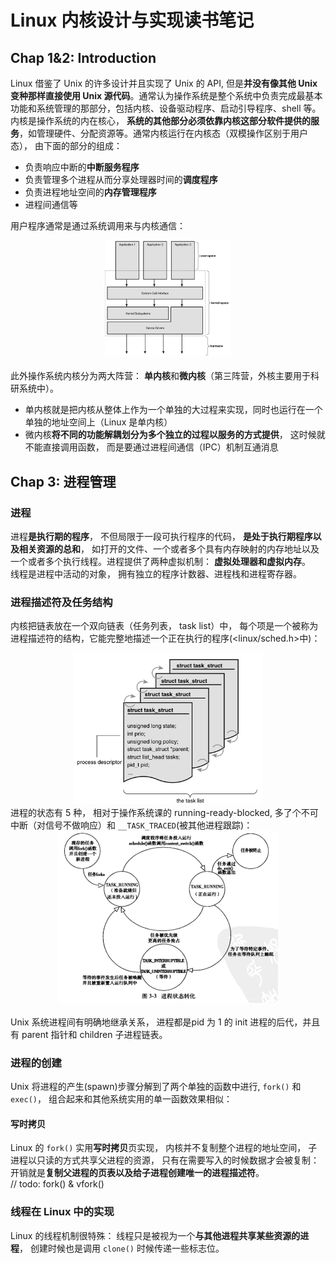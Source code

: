 # Linux 内核设计与实现读书笔记
## Chap 1&2: Introduction
Linux 借鉴了 Unix 的许多设计并且实现了 Unix 的 API, 但是**并没有像其他 Unix 变种那样直接使用 Unix 源代码**。通常认为操作系统是整个系统中负责完成最基本功能和系统管理的那部分，包括内核、设备驱动程序、启动引导程序、shell 等。内核是操作系统的内在核心， **系统的其他部分必须依靠内核这部分软件提供的服务**，如管理硬件、分配资源等。通常内核运行在内核态（双模操作区别于用户态）， 由下面的部分的组成：
* 负责响应中断的**中断服务程序**
* 负责管理多个进程从而分享处理器时间的**调度程序**
* 负责进程地址空间的**内存管理程序**
* 进程间通信等

用户程序通常是通过系统调用来与内核通信：<div align=center><img src="https://raw.githubusercontent.com/Haitau1996/picgo-hosting/master/img/202207160027616.png" width="40%"/></div>  
此外操作系统内核分为两大阵营： **单内核**和**微内核**（第三阵营，外核主要用于科研系统中）。
* 单内核就是把内核从整体上作为一个单独的大过程来实现，同时也运行在一个单独的地址空间上（Linux 是单内核）
* 微内核**将不同的功能解耦划分为多个独立的过程以服务的方式提供**， 这时候就不能直接调用函数， 而是要通过进程间通信（IPC）机制互通消息

## Chap 3: 进程管理
### 进程
进程**是执行期的程序**， 不但局限于一段可执行程序的代码， **是处于执行期程序以及相关资源的总和**， 如打开的文件、一个或者多个具有内存映射的内存地址以及一个或者多个执行线程。进程提供了两种虚拟机制： **虚拟处理器和虚拟内存**。  
线程是进程中活动的对象， 拥有独立的程序计数器、进程栈和进程寄存器。

### 进程描述符及任务结构
内核把链表放在一个双向链表（任务列表， task list）中， 每个项是一个被称为进程描述符的结构，它能完整地描述一个正在执行的程序(<linux/sched.h>中)： <div align=center><img src="https://raw.githubusercontent.com/Haitau1996/picgo-hosting/master/img/202207202349773.png" width="60%"/></div> 
进程的状态有 5 种， 相对于操作系统课的 running-ready-blocked, 多了个不可中断（对信号不做响应）和 `__TASK_TRACED`(被其他进程跟踪)：<div align=center><img src="https://raw.githubusercontent.com/Haitau1996/picgo-hosting/master/img/202207202353706.png" width="70%"/></div>  
Unix 系统进程间有明确地继承关系， 进程都是pid 为 1 的 init 进程的后代，并且有 parent 指针和 children 子进程链表。  

### 进程的创建
Unix 将进程的产生(spawn)步骤分解到了两个单独的函数中进行, `fork()` 和 `exec()`， 组合起来和其他系统实用的单一函数效果相似：
#### 写时拷贝
Linux 的 `fork()` 实用**写时拷贝**页实现， 内核并不复制整个进程的地址空间， 子进程以只读的方式共享父进程的资源， 只有在需要写入的时候数据才会被复制： 开销就是**复制父进程的页表以及给子进程创建唯一的进程描述符**。  
// todo: fork() & vfork()

### 线程在 Linux 中的实现
Linux 的线程机制很特殊： 线程只是被视为一个**与其他进程共享某些资源的进程**， 创建时候也是调用 `clone()` 时候传递一些标志位。